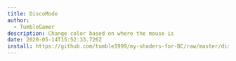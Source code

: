 ```yaml
---
title: DiscoMode
author:
  - TumbleGamer
description: Change color based on where the mouse is
date: 2020-05-14T15:52:33.726Z
install: https://github.com/tumble1999/my-shaders-for-BC/raw/master/disco-mode.bcs.json
---
```

